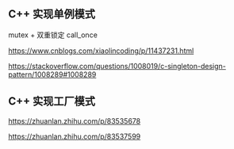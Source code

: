 
## C++ 实现单例模式

mutex + 双重锁定
call_once


https://www.cnblogs.com/xiaolincoding/p/11437231.html

https://stackoverflow.com/questions/1008019/c-singleton-design-pattern/1008289#1008289

## C++ 实现工厂模式

https://zhuanlan.zhihu.com/p/83535678

https://zhuanlan.zhihu.com/p/83537599
